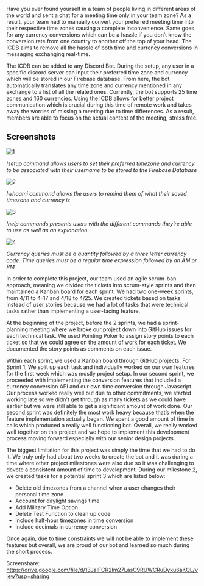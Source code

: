 Have you ever found yourself in a team of people living in different areas of the world and sent a chat for a meeting time only in your team zone? As a result, your team had to manually convert your preferred meeting time into their respective time zones causing a complete inconvenience. Same goes for any currency conversions which can be a hassle if you don’t know the conversion rate from one country to another off the top of your head. The ICDB aims to remove all the hassle of both time and currency conversions in messaging exchanging real-time.

The ICDB can be added to any Discord Bot. During the setup, any user in a specific discord server can input their preferred time zone and currency which will be stored in our Firebase database. From here, the bot automatically translates any time zone and currency mentioned in any exchange to a list of all the related ones. Currently, the bot supports 25 time zones and 160 currencies. Using the ICDB allows for better project communication which is crucial during this time of remote work and takes away the worries of missing a meeting due to time differences. As a result, members are able to focus on the actual content of the meeting, stress free.

## Screenshots
![1](https://user-images.githubusercontent.com/49913087/118015514-5cac7c80-b322-11eb-9e12-dff7deb77e13.png)

*!setup command allows users to set their preferred timezone and currency to be associated with their username to be stored to the Firebase Database*

![2](https://user-images.githubusercontent.com/49913087/118015715-967d8300-b322-11eb-802d-e04d163a056a.png)

*!whoami command allows the users to remind them of what their saved timezone and currency is*

![3](https://user-images.githubusercontent.com/49913087/118015908-ca58a880-b322-11eb-8a57-51a3f5efcd92.png)

*!help commands presents users with the different commands they’re able to use as well as an explanation*

![4](https://user-images.githubusercontent.com/49913087/118016010-e4928680-b322-11eb-8da5-00dff716e2cc.png)

*Currency queries must be a quantity followed by a three letter currency code. Time queries must be a regular time expression followed by an AM or PM*

In order to complete this project, our team used an agile scrum-ban approach, meaning we divided the tickets into scrum-style sprints and then maintained a Kanban board for each sprint. We had two one-week sprints, from 4/11 to 4-17 and 4/18 to 4/25.  We created tickets based on tasks instead of user stories because we had a lot of tasks that were technical tasks rather than implementing a user-facing feature.

At the beginning of the project, before the 2 sprints, we had a sprint-planning meeting where we broke our project down into GitHub issues for each technical task. We used Pointing Poker to assign story points to each ticket so that we could agree on the amount of work for each ticket. We documented the story points as comments on each issue.

Within each sprint, we used a Kanban board through GitHub projects. For Sprint 1, We split up each task and individually worked on our own features for the first week which was mostly project setup. In our second sprint, we proceeded with implementing the conversion features that included a currency conversion API and our own time conversion through Javascript. Our process worked really well but due to other commitments, we started working late so we didn't get through as many tickets as we could have earlier but we were still able to get a significant amount of work done. Our second sprint was definitely the most work heavy because that’s when the feature implementation actually began. We spent a good amount of time in calls which produced a really well functioning bot. Overall, we really worked well together on this project and we hope to implement this development process moving forward especially with our senior design projects.

The biggest limitation for this project was simply the time that we had to do it. We truly only had about two weeks to create the bot and it was during a time where other project milestones were also due so it was challenging to devote a consistent amount of time to development. During our milestone 2, we created tasks for a potential sprint 3 which are listed below:

- Delete old timezones from a channel when a user changes their personal time zone 
- Account for daylight savings time 
- Add Military Time Option
- Delete Test Function to clean up code 
- Include half-hour timezones in time conversion 
- Include decimals in currency conversion 

Once again, due to time constraints we will not be able to implement these features but overall, we are proud of our bot and learned so much during the short process. 

Screenshare: https://drive.google.com/file/d/13JaIFCR2Im27LasC9RUWCRuDyku6aKQL/view?usp=sharing
